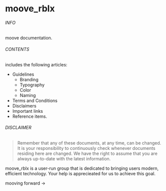# moove_rblx

###### INFO
moove documentation.

###### CONTENTS
includes the following articles:  

- Guidelines
  - Branding
  - Typography
  - Color
  - Naming
- Terms and Conditions
- Disclaimers
- Important links
- Reference items.

###### DISCLAIMER
> Remember that any of these documents, at any time, can
> be changed. It is your responsibility to continuously
> check whenever documents residing here are changed. We
> have the right to assume that you are always up-to-date
> with the latest information.

moove_rblx is a user-run group that is dedicated to bringing users modern, efficient technology. Your help is apprecieated for us to achieve this goal.

mooving forward →
